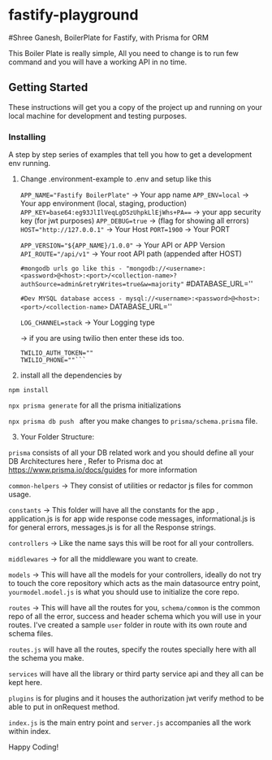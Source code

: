 # fastify-playground
#Shree Ganesh, BoilerPlate for Fastify, with Prisma for ORM

This Boiler Plate is really simple, All you need to change is to run few command and you will have a working API in no time.

## Getting Started

These instructions will get you a copy of the project up and running on your local machine for development and testing purposes.


### Installing

A step by step series of examples that tell you how to get a development env running.


1. Change .environment-example to .env and setup like this

    ```APP_NAME="Fastify BoilerPlate"``` -> Your app name
    ```APP_ENV=local``` -> Your app environment (local, staging, production)
    ```APP_KEY=base64:eg93JlIlVeqLgD5zUhpkLlEjWhs+PA==``` -> your app security key (for jwt purposes)
    ```APP_DEBUG=true``` -> (flag for showing all errors)
    ```HOST="http://127.0.0.1"``` -> Your Host
    ```PORT=1900``` -> Your PORT

    ```APP_VERSION="${APP_NAME}/1.0.0"```  -> Your API or APP Version
    ```API_ROUTE="/api/v1"```  -> Your root API path (appended after HOST)

    ```#mongodb urls go like this - "mongodb://<username>:<password>@<host>:<port>/<collection-name>?authSource=admin&retryWrites=true&w=majority"```
    #DATABASE_URL=''

    ```#Dev MYSQL database access - mysql://<username>:<password>@<host>:<port>/<collection-name>```
    DATABASE_URL=''

    ```LOG_CHANNEL=stack``` -> Your Logging type

    -> if you are using twilio then enter these ids too.

    ```TWILIO_ACCOUNT_SID=""
    TWILIO_AUTH_TOKEN=""
    TWILIO_PHONE=""```

2. install all the dependencies by 

``` npm install ```

``` npx prisma generate ``` for all the prisma initializations

```npx prisma db push ``` after you make changes to ```prisma/schema.prisma``` file.


3. Your Folder Structure:

```prisma``` consists of all your DB related work and you should define all your DB Architectures here , Refer to Prisma doc at https://www.prisma.io/docs/guides for more information

```common-helpers``` -> They consist of utilities or redactor js files for common usage.

```constants``` -> This folder will have all the constants for the app , application.js is for app wide response code messages, informational.js is for general errors, messages.js is for all the Response strings.

```controllers``` -> Like the name says this will be root for all your controllers.

```middlewares``` -> for all the middleware you want to create.

```models``` -> This will have all the models for your controllers, ideally do not try to touch the core repository which acts as the main datasource entry point, ```yourmodel.model.js``` is what you should use to initialize the core repo.

```routes``` -> This will have all the routes for you, ```schema/common``` is the common repo of all the error, success and header schema which you will use in your routes.
I've created a sample ```user``` folder in route with its own route and schema files.

```routes.js``` will have all the routes, specify the routes specially here with all the schema you make.

```services``` will have all the library or third party service api and they all can be kept here.

```plugins``` is for plugins and it houses the authorization jwt verify method to be able to put in onRequest method.

```index.js``` is the main entry point and ```server.js``` accompanies all the work within index.

Happy Coding!




